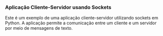 ### Aplicação Cliente-Servidor usando Sockets

Este é um exemplo de uma aplicação cliente-servidor utilizando sockets em Python. A aplicação permite a comunicação entre um cliente e um servidor por meio de mensagens de texto.

